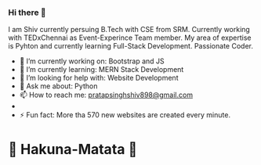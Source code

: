 ### Hi there 👋
I am Shiv currently persuing B.Tech with CSE from SRM. Currently working with TEDxChennai as Event-Experince Team member. My area of expertise is Pyhton and currently learning  Full-Stack Development. Passionate Coder.

- 🔭 I’m currently working on: Bootstrap and JS
- 🌱 I’m currently learning: MERN Stack Development
- 🤔 I’m looking for help with: Website Development
- 💬 Ask me about: Python
- 📫 How to reach me: pratapsinghshiv898@gmail.com
- 
- ⚡ Fun fact: More tha 570 new websites are created every minute.

# 🤟 Hakuna-Matata 🤟

